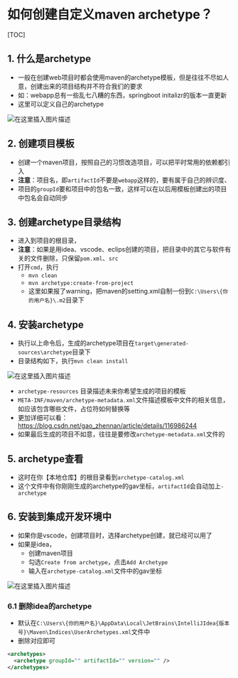 # 如何创建自定义maven archetype？

[TOC]
## 1. 什么是archetype
* 一般在创建web项目时都会使用maven的archetype模板，但是往往不尽如人意，创建出来的项目结构并不符合我们的要求
* 如：webapp总有一些乱七八糟的东西，springboot initalizr的版本一直更新
* 这里可以定义自己的archetype

![在这里插入图片描述](https://img-blog.csdnimg.cn/7a34681b422745a8987346b6a349bd3a.png)

## 2. 创建项目模板

* 创建一个maven项目，按照自己的习惯改造项目，可以把平时常用的依赖都引入
* **注意**：项目名，即`artifactId`不要是`webapp`这样的，要有属于自己的辨识度、
* 项目的`groupId`要和项目中的包名一致，这样可以在以后用模板创建出的项目中包名会自动同步

## 3. 创建archetype目录结构

* 进入到项目的根目录，
* **注意**：如果是用idea、vscode、eclips创建的项目，把目录中的其它与软件有关的文件删除，只保留`pom.xml`、`src`
* 打开`cmd`，执行
	* `mvn clean`
	* `mvn archetype:create-from-project`
	* 这里如果报了warning，把maven的setting.xml自制一份到`C:\Users\{你的用户名}\.m2`目录下

## 4. 安装archetype
* 执行以上命令后，生成的archetype项目在`target\generated-sources\archetype`目录下
* 目录结构如下，执行`mvn clean install`

![在这里插入图片描述](https://img-blog.csdnimg.cn/d2ee715cabd14cb6a545040b97166c92.png)

* `archetype-resources` 目录描述未来你希望生成的项目的模板
* `META-INF/maven/archetype-metadata.xml`文件描述模板中文件的相关信息，如应该包含哪些文件，占位符如何替换等
* 更加详细可以看：<https://blog.csdn.net/gao_zhennan/article/details/116986244>
* 如果最后生成的项目不如意，往往是要修改`archetype-metadata.xml`文件的

## 5. archetype查看

* 这时在你【本地仓库】的根目录看到`archetype-catalog.xml`
* 这个文件中有你刚刚生成的archetype的gav坐标，`artifactId`会自动加上`-archetype`

## 6. 安装到集成开发环境中
* 如果你是vscode，创建项目时，选择archetype创建，就已经可以用了
* 如果是idea，
	* 创建maven项目
	* 勾选`Create from archetype`，点击`Add Archetype`
	* 输入在`archetype-catalog.xml`文件中的gav坐标

![在这里插入图片描述](https://img-blog.csdnimg.cn/20586ecc96364770ad9648c444bff6cf.png)

### 6.1 删除idea的archetype
* 默认在`C:\Users\{你的用户名}\AppData\Local\JetBrains\IntelliJIdea{版本号}\Maven\Indices\UserArchetypes.xml`文件中
* 删除对应即可

```xml
<archetypes>
  <archetype groupId="" artifactId="" version="" />
</archetypes>
```